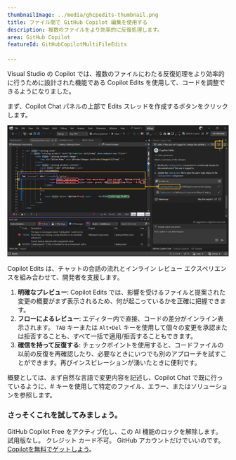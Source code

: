 ```yaml
---
thumbnailImage: ../media/ghcpedits-thumbnail.png
title: ファイル間で GitHub Copilot 編集を使用する
description: 複数のファイルをより効率的に反復処理します。
area: GitHub Copilot
featureId: GitHubCopilotMultiFileEdits

---
```



Visual Studio の Copilot では、複数のファイルにわたる反復処理をより効率的に行うために設計された機能である Copilot Edits を使用して、コードを調整できるようになりました。

まず、Copilot Chat パネルの上部で Edits スレッドを作成するボタンをクリックします。

![Copilot Edits の図](../media/ghcpedits.png)

Copilot Edits は、チャットの会話の流れとインライン レビュー エクスペリエンスを組み合わせて、開発者を支援します。

1. **明確なプレビュー**: Copilot Edits では、影響を受けるファイルと提案された変更の概要がまず表示されるため、何が起こっているかを正確に把握できます。
2. **フローによるレビュー**: エディター内で直接、コードの差分がインライン表示されます。 `TAB` キーまたは `Alt+Del` キーを使用して個々の変更を承認または拒否することも、すべて一括で適用/拒否することもできます。
3. **確信を持って反復する**: チェックポイントを使用すると、コードファイルの以前の反復を再確認したり、必要なときにいつでも別のアプローチを試すことができます。再びインスピレーションが湧いたときに便利です。

概要としては、まず自然な言語で変更内容を記述し、Copilot Chat で既に行っているように、# キーを使用して特定のファイル、エラー、またはソリューションを参照します。

### さっそくこれを試してみましょう。
GitHub Copilot Free をアクティブ化し、この AI 機能のロックを解除します。
 試用版なし。 クレジット カード不可。 GitHub アカウントだけでいいのです。 [Copilotを無料でゲットしよう](vscmd://View.GitHub.Copilot.Chat)。

